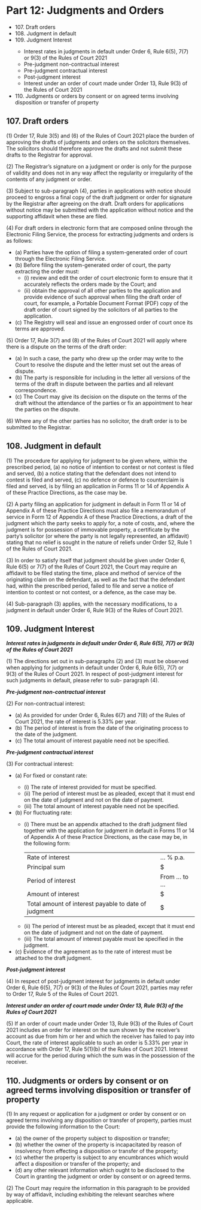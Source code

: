 # Part 12: Judgments and Orders

<ul type="*">
	<li>107. Draft orders</li>
	<li>108. Judgment in default</li>
	<li>109. Judgment Interest</li>
		<ul>
			<li>Interest rates in judgments in default under Order 6, Rule 6(5), 7(7) or 9(3) of the Rules of Court 2021</li>
			<li>Pre-judgment non-contractual interest</li>
			<li>Pre-judgment contractual interest</li>
			<li>Post-judgment interest</li>
			<li>Interest under an order of court made under Order 13, Rule 9(3) of the Rules of Court 2021</li>
		</ul>
	<li>110. Judgments or orders by consent or on agreed terms involving disposition or transfer of property</li>
</ul>

## 107. Draft orders

(1)	Order 17, Rule 3(5) and (6) of the Rules of Court 2021 place the burden of approving the drafts of judgments and orders on the solicitors themselves. The solicitors should therefore approve the drafts and not submit these drafts to the Registrar for approval.

(2)	The Registrar’s signature on a judgment or order is only for the purpose of validity and does not in any way affect the regularity or irregularity of the contents of any judgment or order.

(3)	Subject to sub-paragraph (4), parties in applications with notice should proceed to engross a final copy of the draft judgment or order for signature by the Registrar after agreeing on the draft. Draft orders for applications without notice may be submitted with the application without notice and the supporting affidavit when these are filed.

(4)	For draft orders in electronic form that are composed online through the Electronic Filing Service, the process for extracting judgments and orders is as follows:

<ul type="*">
<li>(a)	Parties have the option of filing a system-generated order of court through the Electronic Filing Service.</li>

<li>(b)	Before filing the system-generated order of court, the party extracting the order must:

<ul type="*">
<li>(i)	review and edit the order of court electronic form to ensure that it accurately reflects the orders made by the Court; and</li>

<li>(ii)	obtain the approval of all other parties to the application and provide evidence of such approval when filing the draft order of court, for example, a Portable Document Format (PDF) copy of the draft order of court signed by the solicitors of all parties to the application.</li>
</ul></li>

<li>(c)	The Registry will seal and issue an engrossed order of court once its terms are approved.</li>
</ul>

(5)	Order 17, Rule 3(7) and (8) of the Rules of Court 2021 will apply where there is a dispute on the terms of the draft order:

<ul type="*">
<li>(a)	In such a case, the party who drew up the order may write to the Court to resolve the dispute and the letter must set out the areas of dispute.</li>

<li>(b)	The party is responsible for including in the letter all versions of the terms of the draft in dispute between the parties and all relevant correspondence.</li>

<li>(c)	The Court may give its decision on the dispute on the terms of the draft without the attendance of the parties or fix an appointment to hear the parties on the dispute.</li>
</ul>

(6)	Where any of the other parties has no solicitor, the draft order is to be submitted to the Registrar.

## 108. Judgment in default

(1)	The procedure for applying for judgment to be given where, within the prescribed period, (a) no notice of intention to contest or not contest is filed and served, (b) a notice stating that the defendant does not intend to contest is filed and served, (c) no defence or defence to counterclaim is filed and served, is by filing an application in Forms 11 or 14 of Appendix A of these Practice Directions, as the case may be.

(2)	A party filing an application for judgment in default in Form 11 or 14 of Appendix A of these Practice Directions must also file a memorandum of service in Form 12 of Appendix A of these Practice Directions, a draft of the judgment which the party seeks to apply for, a note of costs, and, where the judgment is for possession of immovable property, a certificate by the party’s solicitor (or where the party is not legally represented, an affidavit) stating that no relief is sought in the nature of reliefs under Order 52, Rule 1 of the Rules of Court 2021.

(3)	In order to satisfy itself that judgment should be given under Order 6, Rule 6(5) or 7(7) of the Rules of Court 2021, the Court may require an affidavit to be filed stating the time, place and method of service of the originating claim on the defendant, as well as the fact that the defendant had, within the prescribed period, failed to file and serve a notice of intention to contest or not contest, or a defence, as the case may be.

(4)	Sub-paragraph (3) applies, with the necessary modifications, to a judgment in default under Order 6, Rule 9(3) of the Rules of Court 2021.

## 109. Judgment Interest

***Interest rates in judgments in default under Order 6, Rule 6(5), 7(7) or 9(3) of the Rules of Court 2021***

(1)	The directions set out in sub-paragraphs (2) and (3) must be observed when applying for judgments in default under Order 6, Rule 6(5), 7(7) or 9(3) of the Rules of Court 2021. In respect of post-judgment interest for such judgments in default, please refer to sub- paragraph (4).

***Pre-judgment non-contractual interest***

(2)	For non-contractual interest:

<ul type="*">
<li>(a)	As provided for under Order 6, Rules 6(7) and 7(8) of the Rules of Court 2021, the rate of interest is 5.33% per year.</li>

<li>(b)	The period of interest is from the date of the originating process to the date of the judgment.</li>

<li>(c)	The total amount of interest payable need not be specified.</li>
</ul>

***Pre-judgment contractual interest***

(3)	For contractual interest:

<ul type="*">
<li>(a)	For fixed or constant rate:</li>

<ul type="*">
<li>(i)	The rate of interest provided for must be specified.</li>

<li>(ii)	The period of interest must be as pleaded, except that it must end on the date of judgment and not on the date of payment.</li>

<li>(iii)	The total amount of interest payable need not be specified.</li>
</ul>

<li>(b)	For fluctuating rate:</li>

<ul type="*">
<li>(i)	There must be an appendix attached to the draft judgment filed together with the application for judgment in default in Forms 11 or 14 of Appendix A of these Practice Directions, as the case may be, in the following form:</li>

<table>
<tr><td> Rate of interest </td><td> … % p.a. </td></tr>
<tr><td> Principal sum	</td><td> $ </td></tr>
<tr><td> Period of interest </td><td> From … to … </td></tr>
<tr><td> Amount of interest </td><td> $ </td></tr>
<tr><td> Total amount of interest payable to date of judgment </td><td> $ </td></tr>
</table>

<li>(ii)	The period of interest must be as pleaded, except that it must end on the date of judgment and not on the date of payment.</li>

<li>(iii)	The total amount of interest payable must be specified in the judgment.</li>

</ul>

<li>(c)	Evidence of the agreement as to the rate of interest must be attached to the draft judgment.</li>

</ul>

***Post-judgment interest***

(4)	In respect of post-judgment interest for judgments in default under Order 6, Rule 6(5), 7(7) or 9(3) of the Rules of Court 2021, parties may refer to Order 17, Rule 5 of the Rules of Court 2021.

***Interest under an order of court made under Order 13, Rule 9(3) of the Rules of Court 2021***

(5)	If an order of court made under Order 13, Rule 9(3) of the Rules of Court 2021 includes an order for interest on the sum shown by the receiver’s account as due from him or her and which the receiver has failed to pay into Court, the rate of interest applicable to such an order is 5.33% per year in accordance with Order 17, Rule 5(1)(b) of the Rules of Court 2021. Interest will accrue for the period during which the sum was in the possession of the receiver.

## 110. Judgments or orders by consent or on agreed terms involving disposition or transfer of property

(1)	In any request or application for a judgment or order by consent or on agreed terms involving any disposition or transfer of property, parties must provide the following information to the Court:

<ul type="*">
<li>(a)	the owner of the property subject to disposition or transfer;</li>

<li>(b)	whether the owner of the property is incapacitated by reason of insolvency from effecting a disposition or transfer of the property;</li>

<li>(c)	whether the property is subject to any encumbrances which would affect a disposition or transfer of the property; and</li>

<li>(d)	any other relevant information which ought to be disclosed to the Court in granting the judgment or order by consent or on agreed terms.</li>
</ul>

(2)	The Court may require the information in this paragraph to be provided by way of affidavit, including exhibiting the relevant searches where applicable.

